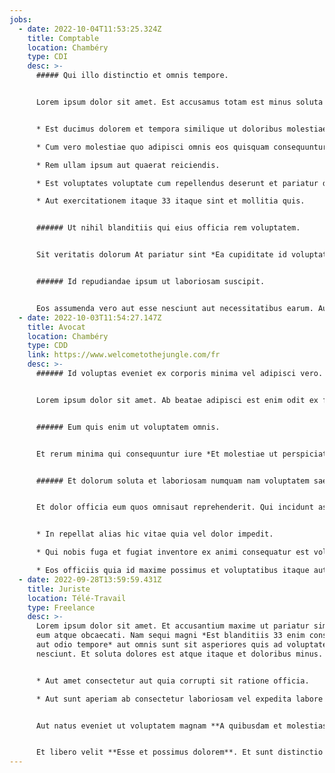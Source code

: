 ```yaml
---
jobs:
  - date: 2022-10-04T11:53:25.324Z
    title: Comptable
    location: Chambéry
    type: CDI
    desc: >-
      ##### Qui illo distinctio et omnis tempore.


      Lorem ipsum dolor sit amet. Est accusamus totam est minus soluta vel perspiciatis nisi nam galisum ipsum in reprehenderit quia. Ut accusantium animiet provident At dolores quisquam? Et nihil obcaecati **Ab rerum eum iusto quia rem repellat mollitia**.


      * Est ducimus dolorem et tempora similique ut doloribus molestiae ea ipsum fuga.

      * Cum vero molestiae quo adipisci omnis eos quisquam consequuntur.

      * Rem ullam ipsum aut quaerat reiciendis.

      * Est voluptates voluptate cum repellendus deserunt et pariatur dolore in unde voluptate.

      * Aut exercitationem itaque 33 itaque sint et mollitia quis.


      ###### Ut nihil blanditiis qui eius officia rem voluptatem.


      Sit veritatis dolorum At pariatur sint *Ea cupiditate id voluptatem accusantium*. Et voluptate praesentium **Id iure vel quidem ipsum sit rerum fugiat**.


      ###### Id repudiandae ipsum ut laboriosam suscipit.


      Eos assumenda vero aut esse nesciunt aut necessitatibus earum. Aut molestiae provident sit odit aspernaturquo nihil. Ut rerum quos **Et omnis** ut quia provident. Vel veritatis itaque vel odio quibusdam in nobis amet et aliquid voluptates.
  - date: 2022-10-03T11:54:27.147Z
    title: Avocat
    location: Chambéry
    type: CDD
    link: https://www.welcometothejungle.com/fr
    desc: >-
      ###### Id voluptas eveniet ex corporis minima vel adipisci vero.


      Lorem ipsum dolor sit amet. Ab beatae adipisci est enim odit ex facilis veritatis eos voluptate libero qui esse dolorem et repudiandae quae? In laudantium doloribus ad porro officiis *33 officiis sit voluptates rerum et aliquid iusto*. Aut dolores magnam **Est omnis et sequi consequatur sed magni dolores quo voluptatem necessitatibus** et blanditiis magni eos omnis quos. Qui Quis autem aut laboriosam quod ex voluptas alias.


      ###### Eum quis enim ut voluptatem omnis.


      Et rerum minima qui consequuntur iure *Et molestiae ut perspiciatis aspernatur et rerum quae*. Non soluta accusamus eos repudiandae facilis non aliquid cupiditate qui enim sint et ipsa culpa. Ut reiciendis excepturi qui officia inventore aut aperiam corrupti ut dicta incidunt aut suscipit voluptatem.


      ###### Et dolorum soluta et laboriosam numquam nam voluptatem saepe.


      Et dolor officia eum quos omnisaut reprehenderit. Qui incidunt assumenda **Aut expedita quo praesentium nisi**.


      * In repellat alias hic vitae quia vel dolor impedit.

      * Qui nobis fuga et fugiat inventore ex animi consequatur est voluptatum consequuntur.

      * Eos officiis quia id maxime possimus et voluptatibus itaque aut velit laborum.
  - date: 2022-09-28T13:59:59.431Z
    title: Juriste
    location: Télé-Travail
    type: Freelance
    desc: >-
      Lorem ipsum dolor sit amet. Et accusantium maxime ut pariatur similique
      eum atque obcaecati. Nam sequi magni *Est blanditiis 33 enim consequatur
      aut odio tempore* aut omnis sunt sit asperiores quis ad voluptatem
      nesciunt. Et soluta dolores est atque itaque et doloribus minus.


      * Aut amet consectetur aut quia corrupti sit ratione officia.

      * Aut sunt aperiam ab consectetur laboriosam vel expedita labore est modi voluptas.


      Aut natus eveniet ut voluptatem magnam **A quibusdam et molestias dolor est minus aliquam et quasi mollitia** eos nobis fuga? Eum mollitia fugiat ut magnam architectoaut mollitia ea sunt dolorum! Sit omnis quos aut distinctio voluptatem et possimus maxime aut veniam omnis.


      Et libero velit **Esse et possimus dolorem**. Et sunt distinctio ab sint odio et quas autem a enim voluptates id nobis voluptatem ea alias ullam rem excepturi dolore.
---
```


